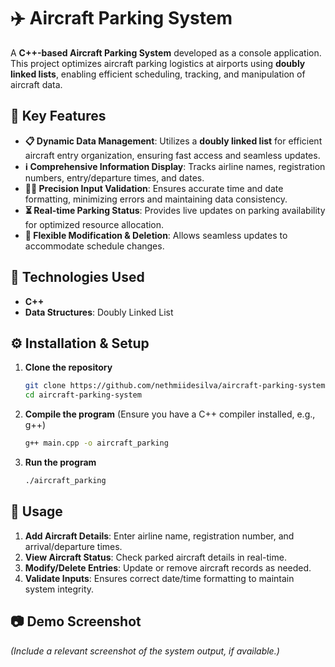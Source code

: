 # ✈️ Aircraft Parking System

A **C++-based Aircraft Parking System** developed as a console application. This project optimizes aircraft parking logistics at airports using **doubly linked lists**, enabling efficient scheduling, tracking, and manipulation of aircraft data.

## 🔑 Key Features

- **📋 Dynamic Data Management**: Utilizes a **doubly linked list** for efficient aircraft entry organization, ensuring fast access and seamless updates.
- **ℹ️ Comprehensive Information Display**: Tracks airline names, registration numbers, entry/departure times, and dates.
- **👩‍💻 Precision Input Validation**: Ensures accurate time and date formatting, minimizing errors and maintaining data consistency.
- **⏳ Real-time Parking Status**: Provides live updates on parking availability for optimized resource allocation.
- **📒 Flexible Modification & Deletion**: Allows seamless updates to accommodate schedule changes.

## 🚀 Technologies Used

- **C++**
- **Data Structures**: Doubly Linked List

## ⚙️ Installation & Setup

1. **Clone the repository**
   ```sh
   git clone https://github.com/nethmiidesilva/aircraft-parking-system.git
   cd aircraft-parking-system
   ```
2. **Compile the program** (Ensure you have a C++ compiler installed, e.g., g++)
   ```sh
   g++ main.cpp -o aircraft_parking
   ```
3. **Run the program**
   ```sh
   ./aircraft_parking
   ```

## 📌 Usage

1. **Add Aircraft Details**: Enter airline name, registration number, and arrival/departure times.
2. **View Aircraft Status**: Check parked aircraft details in real-time.
3. **Modify/Delete Entries**: Update or remove aircraft records as needed.
4. **Validate Inputs**: Ensures correct date/time formatting to maintain system integrity.

## 📷 Demo Screenshot
*(Include a relevant screenshot of the system output, if available.)*







